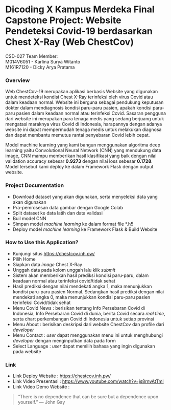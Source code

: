 # Dicoding X Kampus Merdeka Final Capstone Project: Website Pendeteksi Covid-19 berdasarkan Chest X-Ray (Web ChestCov)


CSD-027 Team Member: <br />
M014V6051 - Karlina Surya Witanto <br />
M161R7120 - Dicky Arya Pratama <br />


### Overview <br />
Web ChestCov-19 merupakan aplikasi berbasis Website yang digunakan untuk mendeteksi kondisi Chest X-Ray terinfeksi oleh virus Covid atau dalam keadaan normal. Website ini berguna sebagai pendukung keputusan dokter dalam mendiagnosis kondisi paru-paru pasien, apakah kondisi paru-paru pasien dalam keadaan normal atau terinfeksi Covid. Sasaran pengguna dari website ini merupakan para tenaga medis yang sedang berjuang untuk mengatasi maraknya virus Covid di Indonesia, harapannya dengan adanya website ini dapat mempermudah tenaga medis untuk melakukan diagnosa dan dapat membantu memutus rantai penyebaran Covid lebih cepat.

Model machine learning yang kami bangun menggunakan algoritma deep learning yaitu Convolutional Neural Network (CNN) yang mendukung data image, CNN mampu memberikan hasil klasifikasi yang baik dengan nilai validation accuracy sebesar **0.9273** dengan nilai loss sebesar **0.1728**. Model tersebut kami deploy ke dalam Framework Flask dengan output website.


### Project Documentation <br />
* Download dataset yang akan digunakan, serta menyeleksi data yang akan digunakan
* Pra-pemrosesan data gambar dengan Google Colab
* Split dataset ke data latih dan data validasi
* Buil model CNN
* Simpan model *machine learning* ke dalam format file *.h5
* Deploy model *machine learning* ke Framework Flask & Build Website


### How to Use this Application? <br />
* Kunjungi situs https://chestcov.inh.pw/
* Pilih Home
* Siapkan data *image* Chest X-Ray
* Unggah data pada kolom unggah lalu klik *submit*
* Sistem akan memberikan hasil prediksi kondisi paru-paru, dalam keadaan normal atau terinfeksi covid/tidak sehat
* Hasil prediksi dengan nilai mendekati angka 1, maka menunjukkan kondisi paru-paru pasien Normal.
  Sedangkan hasil prediksi dengan nilai mendekati angka 0, maka menunjukkan kondisi paru-paru pasien terinfeksi Covid/tidak sehat
* Menu Covid News : berisikan tentang Info Persebaran Covid di Indonesia, Info Persebaran Covid di dunia, berita Covid 
  secara *real time*, serta chart perkembangan Covid di Indonesia untuk setiap provinsi
* Menu About : berisikan deskripsi dari website ChestCov dan profile dari *developer*
* Menu Contact : *user* dapat menggunakan menu ini untuk menghubungi *developer* dengan menginputkan data pada form
* Select Language : *user* dapat memilih bahasa yang ingin digunakan pada website


### Link <br />
* Link Deploy Website : https://chestcov.inh.pw/
* Link Video Presentasi : https://www.youtube.com/watch?v=js8rnvAtTmI
* Link Video Demo Website : 


> “There is no dependence that can be sure but a dependence upon yourself.” 
> ― John Gay
